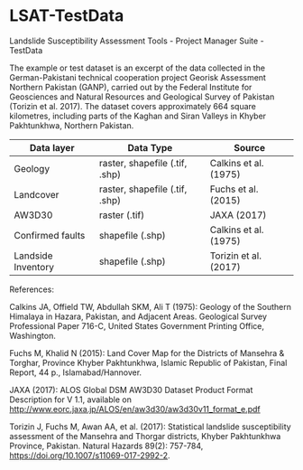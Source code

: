 # LSAT-TestData
Landslide Susceptibility Assessment Tools - Project Manager Suite - TestData

The example or test dataset is an excerpt of the data collected in the German-Pakistani technical cooperation project Georisk Assessment Northern Pakistan (GANP), carried out by the Federal Institute for Geosciences and Natural Resources and Geological Survey of Pakistan (Torizin et al. 2017). The dataset covers approximately 664 square kilometres, including parts of the Kaghan and Siran Valleys in Khyber Pakhtunkhwa, Northern Pakistan.

|     Data   layer          |     Data   Type                         |     Source                   |
|---------------------------|-----------------------------------------|------------------------------|
|     Geology               |     raster,   shapefile (.tif, .shp)    |     Calkins et al. (1975)    |
|     Landcover             |     raster, shapefile   (.tif, .shp)    |     Fuchs et al. (2015)      |
|     AW3D30                |     raster   (.tif)                     |     JAXA (2017)              |
|     Confirmed faults      |     shapefile (.shp)                    |     Calkins et al. (1975)    |
|     Landside Inventory    |     shapefile (.shp)                    |     Torizin et al. (2017)    |

References:

Calkins JA, Offield TW, Abdullah SKM, Ali T (1975): Geology of the Southern Himalaya in Hazara, Pakistan, and Adjacent Areas. Geological Survey Professional Paper 716-C, United States Government Printing Office, Washington.

Fuchs M, Khalid N (2015): Land Cover Map for the Districts of Mansehra & Torghar, Province Khyber Pakhtunkhwa, Islamic Republic of Pakistan, Final Report, 44 p., Islamabad/Hannover.

JAXA (2017): ALOS Global DSM AW3D30 Dataset Product Format Description for V 1.1, available on http://www.eorc.jaxa.jp/ALOS/en/aw3d30/aw3d30v11_format_e.pdf

Torizin J, Fuchs M, Awan AA, et al. (2017): Statistical landslide susceptibility assessment of the Mansehra and Thorgar districts, Khyber Pakhtunkhwa Province, Pakistan. Natural Hazards 89(2): 757-784, https://doi.org/10.1007/s11069-017-2992-2.

